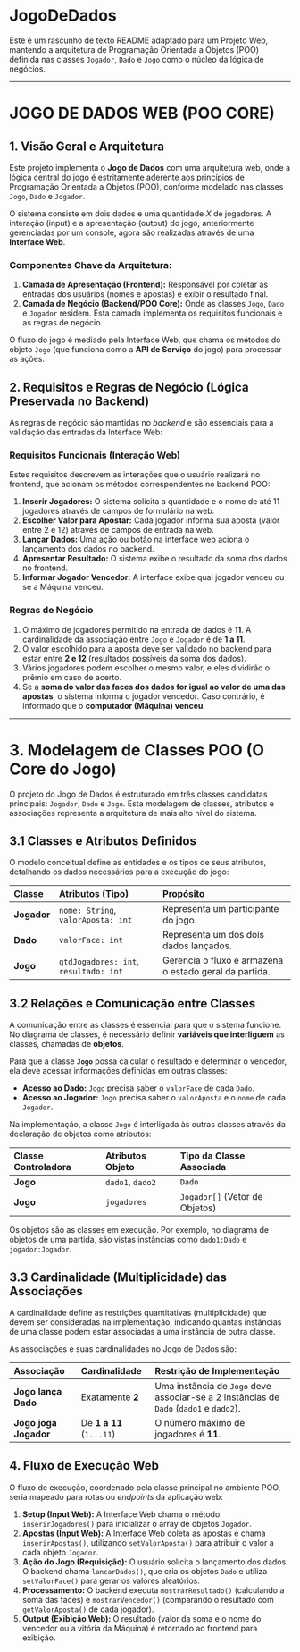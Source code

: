 # JogoDeDados
Este é um rascunho de texto README adaptado para um Projeto Web, mantendo a arquitetura de Programação Orientada a Objetos (POO) definida nas classes `Jogador`, `Dado` e `Jogo` como o núcleo da lógica de negócios.

***

# JOGO DE DADOS WEB (POO CORE)

## 1. Visão Geral e Arquitetura

Este projeto implementa o **Jogo de Dados** com uma arquitetura web, onde a lógica central do jogo é estritamente aderente aos princípios de Programação Orientada a Objetos (POO), conforme modelado nas classes `Jogo`, `Dado` e `Jogador`.

O sistema consiste em dois dados e uma quantidade $X$ de jogadores. A interação (input) e a apresentação (output) do jogo, anteriormente gerenciadas por um console, agora são realizadas através de uma **Interface Web**.

### Componentes Chave da Arquitetura:

1.  **Camada de Apresentação (Frontend):** Responsável por coletar as entradas dos usuários (nomes e apostas) e exibir o resultado final.
2.  **Camada de Negócio (Backend/POO Core):** Onde as classes `Jogo`, `Dado` e `Jogador` residem. Esta camada implementa os requisitos funcionais e as regras de negócio.

O fluxo do jogo é mediado pela Interface Web, que chama os métodos do objeto `Jogo` (que funciona como a **API de Serviço** do jogo) para processar as ações.

## 2. Requisitos e Regras de Negócio (Lógica Preservada no Backend)

As regras de negócio são mantidas no *backend* e são essenciais para a validação das entradas da Interface Web:

### Requisitos Funcionais (Interação Web)
Estes requisitos descrevem as interações que o usuário realizará no frontend, que acionam os métodos correspondentes no backend POO:
1.  **Inserir Jogadores:** O sistema solicita a quantidade e o nome de até 11 jogadores através de campos de formulário na web.
2.  **Escolher Valor para Apostar:** Cada jogador informa sua aposta (valor entre 2 e 12) através de campos de entrada na web.
3.  **Lançar Dados:** Uma ação ou botão na interface web aciona o lançamento dos dados no backend.
4.  **Apresentar Resultado:** O sistema exibe o resultado da soma dos dados no frontend.
5.  **Informar Jogador Vencedor:** A interface exibe qual jogador venceu ou se a Máquina venceu.

### Regras de Negócio
1.  O máximo de jogadores permitido na entrada de dados é **11**. A cardinalidade da associação entre `Jogo` e `Jogador` é de **1 a 11**.
2.  O valor escolhido para a aposta deve ser validado no backend para estar entre **2 e 12** (resultados possíveis da soma dos dados).
3.  Vários jogadores podem escolher o mesmo valor, e eles dividirão o prêmio em caso de acerto.
4.  Se a **soma do valor das faces dos dados for igual ao valor de uma das apostas**, o sistema informa o jogador vencedor. Caso contrário, é informado que o **computador (Máquina) venceu**.

***

# 3. Modelagem de Classes POO (O Core do Jogo)

O projeto do Jogo de Dados é estruturado em três classes candidatas principais: `Jogador`, `Dado` e `Jogo`. Esta modelagem de classes, atributos e associações representa a arquitetura de mais alto nível do sistema.

## 3.1 Classes e Atributos Definidos

O modelo conceitual define as entidades e os tipos de seus atributos, detalhando os dados necessários para a execução do jogo:

| Classe | Atributos (Tipo) | Propósito |
| :--- | :--- | :--- |
| **Jogador** | `nome: String`, `valorAposta: int` | Representa um participante do jogo. |
| **Dado** | `valorFace: int` | Representa um dos dois dados lançados. |
| **Jogo** | `qtdJogadores: int`, `resultado: int` | Gerencia o fluxo e armazena o estado geral da partida. |

## 3.2 Relações e Comunicação entre Classes

A comunicação entre as classes é essencial para que o sistema funcione. No diagrama de classes, é necessário definir **variáveis que interliguem** as classes, chamadas de **objetos**.

Para que a classe **`Jogo`** possa calcular o resultado e determinar o vencedor, ela deve acessar informações definidas em outras classes:

*   **Acesso ao Dado:** `Jogo` precisa saber o `valorFace` de cada `Dado`.
*   **Acesso ao Jogador:** `Jogo` precisa saber o `valorAposta` e o `nome` de cada `Jogador`.

Na implementação, a classe `Jogo` é interligada às outras classes através da declaração de objetos como atributos:

| Classe Controladora | Atributos Objeto | Tipo da Classe Associada |
| :--- | :--- | :--- |
| **Jogo** | `dado1`, `dado2` | `Dado` |
| **Jogo** | `jogadores` | `Jogador[]` (Vetor de Objetos) |

Os objetos são as classes em execução. Por exemplo, no diagrama de objetos de uma partida, são vistas instâncias como `dado1:Dado` e `jogador:Jogador`.

## 3.3 Cardinalidade (Multiplicidade) das Associações

A cardinalidade define as restrições quantitativas (multiplicidade) que devem ser consideradas na implementação, indicando quantas instâncias de uma classe podem estar associadas a uma instância de outra classe.

As associações e suas cardinalidades no Jogo de Dados são:

| Associação | Cardinalidade | Restrição de Implementação |
| :--- | :--- | :--- |
| **Jogo** **lança** **Dado** | Exatamente **2** | Uma instância de `Jogo` deve associar-se a 2 instâncias de `Dado` (`dado1` e `dado2`). |
| **Jogo** **joga** **Jogador** | De **1 a 11** (`1...11`) | O número máximo de jogadores é **11**. |
## 4. Fluxo de Execução Web

O fluxo de execução, coordenado pela classe principal no ambiente POO, seria mapeado para rotas ou *endpoints* da aplicação web:

1.  **Setup (Input Web):** A Interface Web chama o método `inserirJogadores()` para inicializar o array de objetos `Jogador`.
2.  **Apostas (Input Web):** A Interface Web coleta as apostas e chama `inserirApostas()`, utilizando `setValorAposta()` para atribuir o valor a cada objeto `Jogador`.
3.  **Ação do Jogo (Requisição):** O usuário solicita o lançamento dos dados. O backend chama `lancarDados()`, que cria os objetos `Dado` e utiliza `setValorFace()` para gerar os valores aleatórios.
4.  **Processamento:** O backend executa `mostrarResultado()` (calculando a soma das faces) e `mostrarVencedor()` (comparando o resultado com `getValorAposta()` de cada jogador).
5.  **Output (Exibição Web):** O resultado (valor da soma e o nome do vencedor ou a vitória da Máquina) é retornado ao frontend para exibição.
